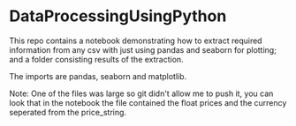 # DataProcessingUsingPython
This repo contains a notebook demonstrating how to extract required information from any csv with just using pandas and seaborn for plotting; and a folder consisting results of the extraction. 

The imports are pandas, seaborn and matplotlib.

Note: One of the files was large so git didn't allow me to push it, you can look that in the notebook the file contained the float prices and the currency seperated from the price_string. 

                                
